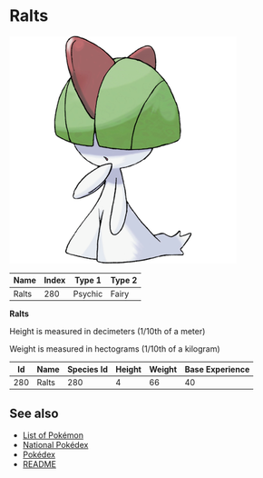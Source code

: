 # Ralts


![Ralts](images/280.png)

| **Name** | **Index** | **Type 1** | **Type 2** |
|----|----|----|----|
| Ralts | 280 | Psychic | Fairy  |

**Ralts** 


Height is measured in decimeters (1/10th of a meter)

Weight is measured in hectograms (1/10th of a kilogram)

| **Id** | **Name** | **Species Id** | **Height** | **Weight** | **Base Experience** |
|--------|----------|----------------|------------|------------|---------------------|
| 280 | Ralts | 280 | 4 | 66 | 40 |


## See also

- [List of Pokémon](../pokemon.md)
- [National Pokédex](../national_pokedex.md)
- [Pokédex](../pokedex.md)
- [README](../README.md)
